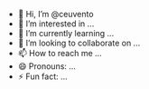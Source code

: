 - 👋 Hi, I’m @ceuvento
- 👀 I’m interested in ...
- 🌱 I’m currently learning ...
- 💞️ I’m looking to collaborate on ...
- 📫 How to reach me ...
- 😄 Pronouns: ...
- ⚡ Fun fact: ...

<!---
ceuvento/ceuvento is a ✨ special ✨ repository because its `README.md` (this file) appears on your GitHub profile.
You can click the Preview link to take a look at your changes.
--->
